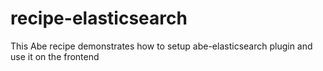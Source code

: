 # recipe-elasticsearch
This Abe recipe demonstrates how to setup abe-elasticsearch plugin and use it on the frontend

